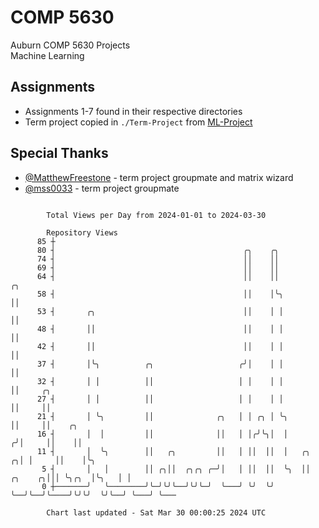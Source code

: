 # COMP 5630
Auburn COMP 5630 Projects  
Machine Learning

## Assignments
- Assignments 1-7 found in their respective directories
- Term project copied in `./Term-Project` from [ML-Project](https://github.com/wumphlett/ML-Project)

## Special Thanks
- [@MatthewFreestone](https://github.com/MatthewFreestone) - term project groupmate and matrix wizard
- [@mss0033](https://github.com/mss0033) - term project groupmate

```

        Total Views per Day from 2024-01-01 to 2024-03-30

        Repository Views
      85 ┼
      80 ┤                                          ╭╮    ╭╮
      74 ┤                                          ││    ││
      69 ┤                                          ││    ││
      64 ┤                                          ││    ││                    ╭╮
      58 ┤                                          ││    │╰╮                   ││
      53 ┤       ╭╮                                 ││    │ │                   ││
      48 ┤       ││                                 ││    │ │                   ││
      42 ┤       ││                                 ││    │ │                   ││
      37 ┤       │╰╮          ╭╮                   ╭╯│    │ │                   ││
      32 ┤       │ │          ││                   │ │    │ │                   ││     ╭╮
      27 ┤       │ │          ││                   │ │    │ │                   ││     ││
      21 ┤       │ ╰╮         ││              ╭╮   │ │ ╭╮ │ ╰╮                  ││     ││    ╭╮
      16 ┤       │  │         ││              ││   │ │╭╯╰╮│  │                 ╭╯│     ││    ││
      11 ┤       │  ╰╮        ││   ╭╮         ││   │ ││  ││  │   ╭╮          ╭╮│ │     ││    │╰╮
       5 ┤       │   │        ││ ╭╮││  ╭╮╭╮ ╭─╯│   │ ││  ││  ╰╮  ││  ╭╮    ╭╮│││ ╰╮╭╮  │╰╮   │ │
       0 ┼───────╯   ╰────────╯╰─╯╰╯╰──╯╰╯╰─╯  ╰───╯ ╰╯  ╰╯   ╰──╯╰──╯╰────╯╰╯╰╯  ╰╯╰──╯ ╰───╯ ╰───

        Chart last updated - Sat Mar 30 00:00:25 2024 UTC
        
```
